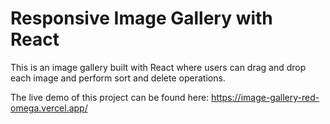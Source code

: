 # Responsive Image Gallery with React
This is an image gallery built with React where users can drag and drop each image and perform sort and delete operations.

The live demo of this project can be found here: https://image-gallery-red-omega.vercel.app/

